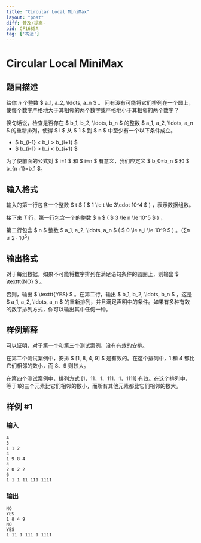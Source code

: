 ```yaml
---
title: "Circular Local MiniMax"
layout: "post"
diff: 普及/提高-
pid: CF1685A
tag: ['构造']
---
```


# Circular Local MiniMax

## 题目描述

给你 $n$ 个整数 $ a_1, a_2, \ldots, a_n $ 。 问有没有可能将它们排列在一个圆上，使每个数字严格地大于其相邻的两个数字或严格地小于其相邻的两个数字？

换句话说，检查是否存在 $ b_1, b_2, \ldots, b_n $ 的整数 $ a_1, a_2, \ldots, a_n $ 的重新排列，使得 $ i $ 从 $ 1 $ 到 $ n $ 中至少有一个以下条件成立。

- $ b_{i-1} < b_i > b_{i+1} $
- $ b_{i-1} > b_i < b_{i+1} $

为了使前面的公式对 $ i=1 $ 和 $ i=n $ 有意义，我们应定义 $ b_0=b_n $ 和 $ b_{n+1}=b_1 $。

## 输入格式

输入的第一行包含一个整数 $ t $ ( $ 1 \le t \le 3\cdot 10^4 $ ) ，表示数据组数。

接下来 $T$ 行，第一行包含一个的整数 $ n $ ( $ 3 \le n \le 10^5 $ ) ，

第二行包含 $ n $ 整数 $ a_1, a_2, \ldots, a_n $ ( $ 0 \le a_i \le 10^9 $ ) 。（$\sum n \le 2 \cdot 10^5$）

## 输出格式

对于每组数据，如果不可能将数字排列在满足语句条件的圆圈上，则输出 $ \texttt{NO} $ 。

否则，输出 $ \texttt{YES} $ 。在第二行，输出 $ b_1, b_2, \ldots, b_n $ ，这是 $ a_1, a_2, \ldots, a_n $ 的重新排列，并且满足声明中的条件。如果有多种有效的数字排列方式，你可以输出其中任何一种。

## 样例解释
可以证明，对于第一个和第三个测试案例，没有有效的安排。

在第二个测试案例中，安排 $ [1, 8, 4, 9] $ 是有效的。在这个排列中，$1$ 和 $4$ 都比它们相邻的数小，而 $8、9$ 则较大。

在第四个测试案例中，排列方式 $[1，11，1，111，1，1111]$ 有效。在这个排列中，等于$1$的三个元素比它们相邻的数小，而所有其他元素都比它们相邻的数大。

## 样例 #1

### 输入

```
4
3
1 1 2
4
1 9 8 4
4
2 0 2 2
6
1 1 1 11 111 1111
```

### 输出

```
NO
YES
1 8 4 9 
NO
YES
1 11 1 111 1 1111
```

